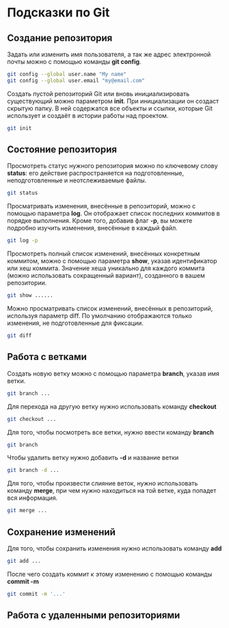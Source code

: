 # Подсказки по Git

## Создание репозитория

Задать или изменить имя пользователя, а так же адрес электронной почты можно с помощью команды **git config**. 

```sh
git config --global user.name "My name"
git config --global user.email "my@email.com"
```
Создать пустой репозиторий Git или вновь инициализировать существующий можно параметром **init**. При инициализации он создаст скрытую папку. В ней содержатся все объекты и ссылки, которые Git использует и создаёт в истории работы над проектом.

```sh
git init
```

## Состояние репозитория

Просмотреть статус нужного репозитория можно по ключевому слову **status**: его действие распространяется на подготовленные, неподготовленные и неотслеживаемые файлы.

```sh
git status
```

Просматривать изменения, внесённые в репозиторий, можно с помощью параметра **log**. Он отображает список последних коммитов в порядке выполнения. Кроме того, добавив флаг **-p**, вы можете подробно изучить изменения, внесённые в каждый файл.

```sh
git log -p
```

Просмотреть полный список изменений, внесённых конкретным коммитом, можно с помощью параметра **show**, указав идентификатор или хеш коммита. Значение хеша уникально для каждого коммита (можно использовать сокращенный вариант), созданного в вашем репозитории.

```sh
git show ......
```
Можно просматривать список изменений, внесённых в репозиторий, используя параметр diff. По умолчанию отображаются только изменения, не подготовленные для фиксации.

```sh
git diff
```
## Работа с ветками

Создать новую ветку можно с помощью параметра **branch**, указав имя ветки.

```sh
git branch ...
```

Для перехода на другую ветку нужно использовать команду **checkout**

```sh
git checkout ...
```
Для того, чтобы посмотреть все ветки, нужно ввести команду **branch**

```sh
git branch
```

Чтобы удалить ветку нужно добавить **-d** и название ветки

```sh
git branch -d ...
```

Для того, чтобы произвести слияние веток, нужно использовать команду **merge**, при чем нужно находиться на той ветке, куда попадет вся информация.

```sh
git merge ...
```
## Сохранение изменений

Для того, чтобы сохранить изменения нужно использовать команду **add**

```sh
git add ...
```
После чего создать коммит к этому изменению с помощью команды **commit -m**

```sh
git commit -m '...'
```
## Работа с удаленными репозиториями
